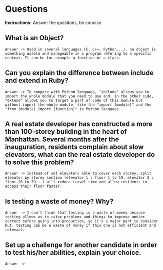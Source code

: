 # Questions
**Instructions:** Answer the questions, be concise.

## What is an Object? 

    Answer -> Used in several languages (C, C++, Python...), an object is something usable and manageable in a program refering to a specific context. It can be for example a function or a class. 

## Can you explain the difference between include and extend in Ruby?

    Answer -> To compare with Python language, "include" allows you to import the whole module that you need to use and, in the other side, "extend" allows you to target a part of code of this module but without import the whole module, like the "import (module)" and the "from (module) import (function)" in Python language.   

## A real estate developer has constructed a more than 100-storey building in the heart of Manhattan. Several months after the inauguration, residents complain about slow elevators, what can the real estate developer do to solve this problem?

    Answer -> Instead of set elevators able to cover each storey, split elevator by storey section (elevator 1 : floor 1 to 19, elevator 2 : floor 20 to 39...) will reduce travel time and allow residents to access their floor faster.  

## Is testing a waste of money? Why?

    Answer -> I don't think that testing is a waste of money because testing allows us to raise problems and things to improve and/or correct before going into production, so it's a major part to consider but, testing can be a waste of money if this one is not efficient and relevant.
			

## Set up a challenge for another candidate in order to test his/her abilities, explain your choice.
   
    Answer ->
